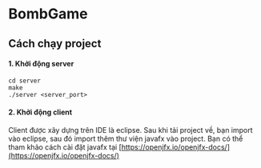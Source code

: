 # BombGame
## Cách chạy project
#### 1. Khởi động server
```shell
cd server
make
./server <server_port>
```
#### 2. Khởi động client
Client được xây dựng trên IDE là eclipse.
Sau khi tải project về, bạn import vào eclipse, sau đó import thêm thư viện javafx vào project.
Bạn có thể tham khảo cách cài đặt javafx tại [https://openjfx.io/openjfx-docs/](https://openjfx.io/openjfx-docs/)
